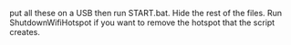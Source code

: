 put all these on a USB then run START.bat. Hide the rest of the files. Run ShutdownWifiHotspot if you want to remove the hotspot that the script creates.

